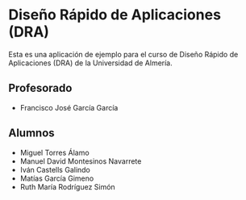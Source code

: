 # Diseño Rápido de Aplicaciones (DRA)

Esta es una aplicación de ejemplo para el curso de Diseño Rápido de Aplicaciones (DRA) de la Universidad de Almería.

## Profesorado
* Francisco José García García

## Alumnos
* Miguel Torres Álamo
* Manuel David Montesinos Navarrete
* Iván Castells Galindo
* Matías García Gimeno
* Ruth María Rodríguez Simón